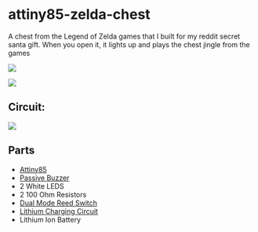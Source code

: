 # attiny85-zelda-chest

A chest from the Legend of Zelda games that I built for my reddit secret santa gift. When you open it, it lights up and plays the chest jingle from the games

![](https://i.imgur.com/AvEcAOG.jpg)

![](https://i.imgur.com/yMIadgp.jpg)


## Circuit:

![](https://i.imgur.com/pQPufvI.png)

## Parts

- [Attiny85](http://s.click.aliexpress.com/e/6uRbQ7u)
- [Passive Buzzer](http://s.click.aliexpress.com/e/NvNJYZN)
- 2 White LEDS
- 2 100 Ohm Resistors
- [Dual Mode Reed Switch](http://s.click.aliexpress.com/e/Q3ZjYJu)
- [Lithium Charging Circuit](http://s.click.aliexpress.com/e/VBU3z3B)
- Lithium Ion Battery
